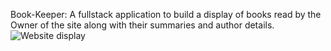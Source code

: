 Book-Keeper: A fullstack application to build a display of books read by the Owner of the site along with their summaries and author details.
![Website display](https://github.com/IshikaBrar21/Books-Recs/blob/main/books-recs.gif)
